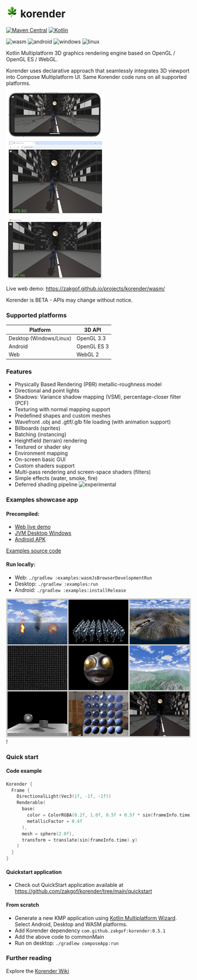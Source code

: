 # ![Korender](readme/korender32.png) korender
[![Maven Central](https://img.shields.io/badge/Maven_Central-0.5.1-8e27c7.svg?logo=mavenCentral)](https://central.sonatype.com/artifact/com.github.zakgof/korender/0.5.1)
[![Kotlin](https://img.shields.io/badge/kotlin-2.2.0-278ec7.svg?logo=kotlin)](http://kotlinlang.org)

![wasm](https://img.shields.io/badge/wasm-624FE8)
![android](https://img.shields.io/badge/android-136F63)
![windows](https://img.shields.io/badge/windows-3F88C5)
![linux](https://img.shields.io/badge/linux-FFBA08)

Kotlin Multiplatform 3D graphics rendering engine based on OpenGL / OpenGL ES / WebGL.

Korender uses declarative approach that seamlessly integrates 3D viewport into Compose Multiplatform UI. 
Same Korender code runs on all supported platforms.

![Mobile](readme/mobile.jpg)![Web](readme/web.jpg)![Desktop](readme/desktop.jpg)

Live web demo: https://zakgof.github.io/projects/korender/wasm/

Korender is BETA - APIs may change without notice.

### Supported platforms
| Platform                | 3D API      |
|-------------------------|-------------|
| Desktop (Windows/Linux) | OpenGL 3.3  |
| Android                 | OpenGL ES 3 |
| Web                     | WebGL 2     |

### Features
- Physically Based Rendering (PBR) metallic-roughness model
- Directional and point lights
- Shadows: Variance shadow mapping (VSM), percentage-closer filter (PCF)
- Texturing with normal mapping support
- Predefined shapes and custom meshes
- Wavefront .obj and .gtlf/.glb file loading (with animation support)
- Billboards (sprites)
- Batching (instancing)
- Heightfield (terrain) rendering
- Textured or shader sky
- Environment mapping
- On-screen basic GUI
- Custom shaders support
- Multi-pass rendering and screen-space shaders (filters)
- Simple effects (water, smoke, fire)
- Deferred shading pipeline ![experimental](https://img.shields.io/badge/experimental-FF4040)

### Examples showcase app

#### Precompiled:
- [Web live demo](https://zakgof.github.io/projects/korender/wasm/)
- [JVM Desktop Windows](https://github.com/zakgof/korender/releases/download/0.5.0/korender-demo-0.5.0.zip)
- [Android APK](https://github.com/zakgof/korender/releases/download/0.5.0/korender-demo-0.5.0.apk)

[Examples source code](https://github.com/zakgof/korender/tree/main/korender-framework/examples/src/commonMain/kotlin)

#### Run locally:
- Web: `./gradlew :examples:wasmJsBrowserDevelopmentRun`
- Desktop: `./gradlew :examples:run`
- Android: `./gradlew :examples:installRelease`

![Showcase](readme/collage1.jpg)!

### Quick start 

#### Code example

```kotlin
Korender {
  Frame {
    DirectionalLight(Vec3(1f, -1f, -1f))
    Renderable(
      base(
        color = ColorRGBA(0.2f, 1.0f, 0.5f + 0.5f * sin(frameInfo.time), 1.0f),
        metallicFactor = 0.4f
      ),
      mesh = sphere(2.0f),
      transform = translate(sin(frameInfo.time).y)
    )
  }
}
````
#### Quickstart application

- Check out QuickStart application available at https://github.com/zakgof/korender/tree/main/quickstart

#### From scratch

- Generate a new KMP application using [Kotlin Multiplatform Wizard](https://kmp.jetbrains.com/). Select Android, Desktop and WASM platforms.
- Add Korender dependency `com.github.zakgof:korender:0.5.1`
- Add the above code to commonMain
- Run on desktop: `./gradlew composeApp:run`


### Further reading
Explore the [Korender Wiki](https://zakgof.github.io/projects/korender/wiki)
